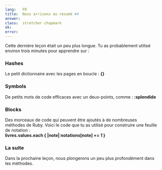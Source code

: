 ```yaml
---
lang:   FR
title:  Nous arrivons au resumé #4
answer: 
class:  stretcher chapmark
ok:     
error:  
---
```


Cette dernière leçon était un peu plus longue. Tu as probablement utilisé environ trois minutes pour apprendre sur :

### Hashes
Le petit dictionnaire avec les pages en boucle : __{}__

### Symbols
De petits mots de code efficaces avec un deux-points, comme : __:splendide__

### Blocks
Des morceaux de code qui peuvent être ajoutés à de nombreuses méthodes de Ruby. Voici le code que tu as utilisé pour construire une feuille de notation :  
__livres.values.each { |note| notations[note] += 1 }__

### La suite
Dans la prochaine leçon, nous plongerons un peu plus profondément dans les méthodes.